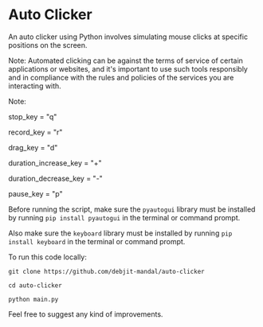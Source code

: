 # Auto Clicker
An auto clicker using Python involves simulating mouse clicks at specific positions on the screen.

Note: Automated clicking can be against the terms of service of certain applications or websites, and it's important to use such tools responsibly and in compliance with the rules and policies of the services you are interacting with.

Note: 

stop_key = "q"

record_key = "r"

drag_key = "d"

duration_increase_key = "+"

duration_decrease_key = "-"

pause_key = "p"

Before running the script, make sure the `pyautogui` library must be installed by running `pip install pyautogui` in the terminal or command prompt.

Also make sure the `keyboard` library must be installed by running `pip install keyboard` in the terminal or command prompt.

To run this code locally:

`git clone https://github.com/debjit-mandal/auto-clicker`

`cd auto-clicker`

`python main.py`

Feel free to suggest any kind of improvements.

